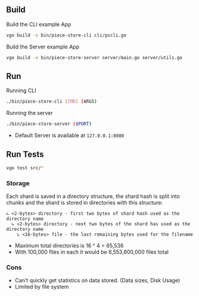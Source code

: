 ## Build

Build the CLI example App
```BASH
vgo build -o bin/piece-store-cli cli/pscli.go
```

Build the Server example App
```BASH
vgo build -o bin/piece-store-server server/main.go server/utils.go
```

## Run

Running CLI
```BASH
./bin/piece-store-cli [CMD] (ARGS)
```

Running the server
```BASH
./bin/piece-store-server ($PORT)
```
* Default Server is available at `127.0.0.1:8080`

## Run Tests

```BASH
vgo test src/*
```

### Storage
Each shard is saved in a directory structure, the shard hash is split into chunks and the shard is stored in directories with this structure:

```
↳ <2-bytes> directory - first two bytes of shard hash used as the directory name
  ↳ <2-bytes> directory - next two bytes of the shard has used as the directory name
    ↳ <16-bytes> file - the last remaining bytes used for the filename
```

- Maximum total directories is 16 ^ 4 = 65,536
- With 100,000 files in each it would be 6,553,600,000 files total

### Cons
- Can't quickly get statistics on data stored. (Data sizes, Disk Usage)
- Limited by file system
